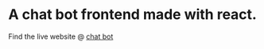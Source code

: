# A chat bot frontend made with react.

Find the live website @
[chat bot](https://chat-bot-react-8ecbc.web.app)
